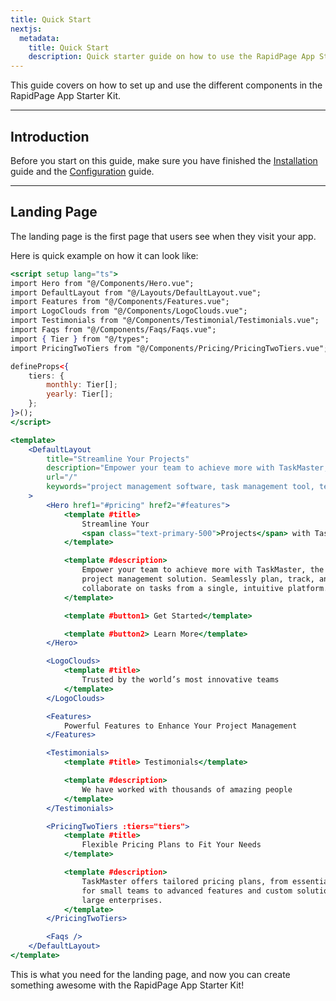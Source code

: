 ```yaml
---
title: Quick Start
nextjs:
  metadata:
    title: Quick Start
    description: Quick starter guide on how to use the RapidPage App Starter Kit
---
```


This guide covers on how to set up and use the different components in the RapidPage App Starter Kit.

---

## Introduction

Before you start on this guide, make sure you have finished the [Installation](/docs/installation) guide and the [Configuration](/docs/configuration) guide.

---

## Landing Page

The landing page is the first page that users see when they visit your app.

Here is quick example on how it can look like:

```jsx
<script setup lang="ts">
import Hero from "@/Components/Hero.vue";
import DefaultLayout from "@/Layouts/DefaultLayout.vue";
import Features from "@/Components/Features.vue";
import LogoClouds from "@/Components/LogoClouds.vue";
import Testimonials from "@/Components/Testimonial/Testimonials.vue";
import Faqs from "@/Components/Faqs/Faqs.vue";
import { Tier } from "@/types";
import PricingTwoTiers from "@/Components/Pricing/PricingTwoTiers.vue";

defineProps<{
    tiers: {
        monthly: Tier[];
        yearly: Tier[];
    };
}>();
</script>

<template>
    <DefaultLayout
        title="Streamline Your Projects"
        description="Empower your team to achieve more with TaskMaster, the ultimate project management solution. Seamlessly plan, track, and collaborate on tasks from a single, intuitive platform."
        url="/"
        keywords="project management software, task management tool, team collaboration platform, TaskMaster project management, project planning software, task tracking solution"
    >
        <Hero href1="#pricing" href2="#features">
            <template #title>
                Streamline Your
                <span class="text-primary-500">Projects</span> with TaskMaster
            </template>

            <template #description>
                Empower your team to achieve more with TaskMaster, the ultimate
                project management solution. Seamlessly plan, track, and
                collaborate on tasks from a single, intuitive platform.
            </template>

            <template #button1> Get Started</template>

            <template #button2> Learn More</template>
        </Hero>

        <LogoClouds>
            <template #title>
                Trusted by the world’s most innovative teams
            </template>
        </LogoClouds>

        <Features>
            Powerful Features to Enhance Your Project Management
        </Features>

        <Testimonials>
            <template #title> Testimonials</template>

            <template #description>
                We have worked with thousands of amazing people
            </template>
        </Testimonials>

        <PricingTwoTiers :tiers="tiers">
            <template #title>
                Flexible Pricing Plans to Fit Your Needs
            </template>

            <template #description>
                TaskMaster offers tailored pricing plans, from essential tools
                for small teams to advanced features and custom solutions for
                large enterprises.
            </template>
        </PricingTwoTiers>

        <Faqs />
    </DefaultLayout>
</template>
```

This is what you need for the landing page, and now you can create something awesome with the RapidPage App Starter Kit!

